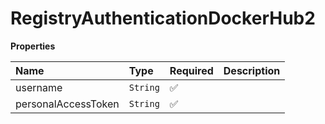 # RegistryAuthenticationDockerHub2

**Properties**

| Name                | Type     | Required | Description |
| :------------------ | :------- | :------- | :---------- |
| username            | `String` | ✅       |             |
| personalAccessToken | `String` | ✅       |             |
